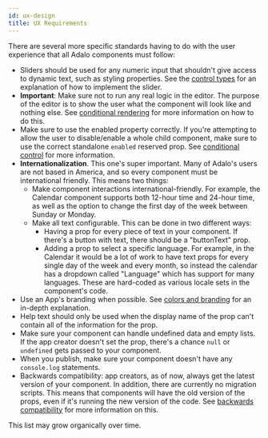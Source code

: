 ```yaml
---
id: ux-design
title: UX Requirements
---
```


There are several more specific standards having to do with the user experience that all Adalo components must follow:

- Sliders should be used for any numeric input that shouldn't give access to dynamic text, such as styling properties. See the [control types](/docs/interactions/control-types) for an explanation of how to implement the slider.
- **Important**: Make sure not to run any real logic in the editor. The purpose of the editor is to show the user what the component will look like and nothing else. See [conditional rendering](/docs/interactions/conditional-rendering) for more information on how to do this.
- Make sure to use the enabled property correctly. If you're attempting to allow the user to disable/enable a whole child component, make sure to use the correct standalone `enabled` reserved prop. See [conditional control](/docs/interactions/conditional-control) for more information.
- **Internationalization**. This one's super important. Many of Adalo's users are not based in America, and so every component must be international friendly. This means two things:
  - Make component interactions international-friendly. For example, the Calendar component supports both 12-hour time and 24-hour time, as well as the option to change the first day of the week between Sunday or Monday.
  - Make all text configurable. This can be done in two different ways:
    - Having a prop for every piece of text in your component. If there's a button with text, there should be a "buttonText" prop.
    - Adding a prop to select a specific language. For example, in the Calendar it would be a lot of work to have text props for every single day of the week and every month, so instead the calendar has a dropdown called "Language" which has support for many languages. These are hard-coded as various locale sets in the component's code.
- Use an App's branding when possible. See [colors and branding](/docs/design/colors-branding) for an in-depth explanation.
- Help text should only be used when the display name of the prop can't contain all of the information for the prop.
- Make sure your component can handle undefined data and empty lists. If the app creator doesn't set the prop, there's a chance `null` or `undefined` gets passed to your component.
- When you publish, make sure your component doesn't have any `console.log` statements.
- Backwards compatibility: app creators, as of now, always get the latest version of your component. In addition, there are currently no migration scripts. This means that components will have the old version of the props, even if it's running the new version of the code. See [backwards compatibility](/docs/workflow/backwards-compatibility) for more information on this.

This list may grow organically over time.
